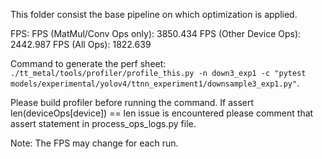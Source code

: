 This folder consist the base pipeline on which optimization is applied.

FPS:
FPS (MatMul/Conv Ops only): 3850.434
FPS (Other Device Ops): 2442.987
FPS (All Ops): 1822.639

Command to generate the perf sheet: `./tt_metal/tools/profiler/profile_this.py -n down3_exp1 -c "pytest models/experimental/yolov4/ttnn_experiment1/downsample3_exp1.py"`.

Please build profiler before running the command.
If assert len(deviceOps[device]) == len issue is encountered please comment that assert statement in process_ops_logs.py file.

Note: The FPS may change for each run.
